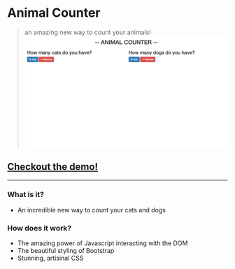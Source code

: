 # Animal Counter
> an amazing new way to count your animals!
<a href="http://krisplunkett.github.io/animal-counter/"><img src="animal-counter.png" alt="Demo Image"></a>
## <a href="">Checkout the demo!</a>
- - -

### What is it?
* An incredible new way to count your cats and dogs

### How does it work?
* The amazing power of Javascript interacting with the DOM
* The beautiful styling of Bootstrap
* Stunning, artisinal CSS 
